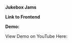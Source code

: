 <strong> Jukebox Jams </strong> <p>

<strong> Link to Frontend </strong> <p>
  
<strong> Demo: </strong> <p>
View Demo on YouTube Here:


